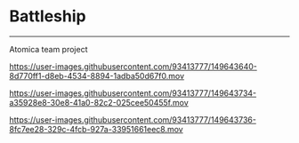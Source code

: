 # Battleship

---

Atomica team project


https://user-images.githubusercontent.com/93413777/149643640-8d770ff1-d8eb-4534-8894-1adba50d67f0.mov


https://user-images.githubusercontent.com/93413777/149643734-a35928e8-30e8-41a0-82c2-025cee50455f.mov


https://user-images.githubusercontent.com/93413777/149643736-8fc7ee28-329c-4fcb-927a-33951661eec8.mov

